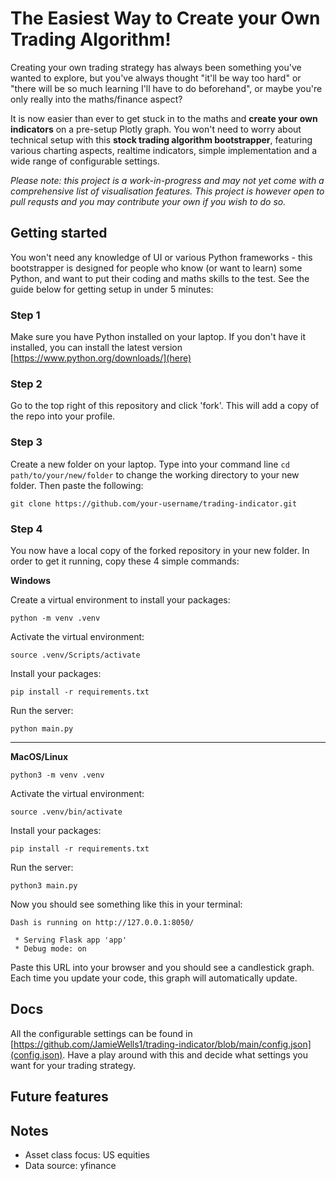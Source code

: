 # The Easiest Way to Create your Own Trading Algorithm!

Creating your own trading strategy has always been something you've wanted to explore, but you've always thought "it'll be way too hard" or "there will be so much learning I'll have to do beforehand", or maybe you're only really into the maths/finance aspect?

It is now easier than ever to get stuck in to the maths and **create your own indicators** on a pre-setup Plotly graph. You won't need to worry about technical setup with this **stock trading algorithm bootstrapper**, featuring various charting aspects, realtime indicators, simple implementation and a wide range of configurable settings.

_Please note: this project is a work-in-progress and may not yet come with a comprehensive list of visualisation features. This project is however open to pull requsts and you may contribute your own if you wish to do so._

## Getting started

You won't need any knowledge of UI or various Python frameworks - this bootstrapper is designed for people who know (or want to learn) some Python, and want to put their coding and maths skills to the test. See the guide below for getting setup in under 5 minutes:

### Step 1

Make sure you have Python installed on your laptop. If you don't have it installed, you can install the latest version [https://www.python.org/downloads/](here)

### Step 2

Go to the top right of this repository and click 'fork'. This will add a copy of the repo into your profile.

### Step 3

Create a new folder on your laptop. Type into your command line `cd path/to/your/new/folder` to change the working directory to your new folder. Then paste the following:

```shell
git clone https://github.com/your-username/trading-indicator.git
```

### Step 4

You now have a local copy of the forked repository in your new folder. In order to get it running, copy these 4 simple commands:

**Windows**

Create a virtual environment to install your packages:

```shell
python -m venv .venv
```

Activate the virtual environment:

```shell
source .venv/Scripts/activate
```

Install your packages:

```shell
pip install -r requirements.txt
```

Run the server:

```shell
python main.py
```

---

**MacOS/Linux**

```shell
python3 -m venv .venv
```

Activate the virtual environment:

```shell
source .venv/bin/activate
```

Install your packages:

```shell
pip install -r requirements.txt
```

Run the server:

```shell
python3 main.py
```

Now you should see something like this in your terminal:

```
Dash is running on http://127.0.0.1:8050/

 * Serving Flask app 'app'
 * Debug mode: on
```

Paste this URL into your browser and you should see a candlestick graph. Each time you update your code, this graph will automatically update.

## Docs

All the configurable settings can be found in [https://github.com/JamieWells1/trading-indicator/blob/main/config.json](config.json). Have a play around with this and decide what settings you want for your trading strategy.

## Future features

## Notes

- Asset class focus: US equities
- Data source: yfinance

